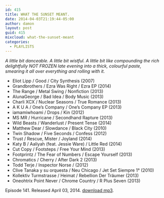 ```yaml
---
id: 415
title: WHAT THE SUNSET MEANT.
date: 2014-04-03T21:19:44-05:00
author: damon
layout: post
guid: 415
mixcloud: what-the-sunset-meant
categories:
  - PLAYLISTS
---
```


_A little bit danceable. A little bit wistful. A little bit like compounding the rich delightfully NOT FROZEN late evening into a thick, colourful paste, smearing it all over everything and rolling with it._ 

  * Eliot Lipp / Good / City Synthesis (2007)
  * Grandbrothers / Ezra Was Right / Ezra EP (2014)
  * The Range / Metal Swing / Nonfiction (2013)
  * AlunaGeorge / Bad Idea / Body Music (2013)
  * Charli XCX / Nuclear Seasons / True Romance (2013)
  * A K U A / One’s Company / One’s Company EP (2013)
  * iamamiwhoami / Drops / Kin (2012)
  * MS MR / Hurricane / Secondhand Rapture (2013)
  * Wild Beasts / Wanderlust / Present Tense (2014)
  * Matthew Dear / Slowdance / Black City (2010)
  * Twin Shadow / Five Seconds / Confess (2012)
  * Trust / Rescue, Mister / Joyland (2014)
  * Katy B / Aaliyah (feat. Jessie Ware) / Little Red (2014)
  * Cut Copy / Footsteps / Free Your Mind (2013)
  * Footprintz / The Fear of Numbers / Escape Yourself (2013)
  * Chromatics / Cherry / After Dark 2 (2013)
  * Todd Terje / Inspector Norse / (2012)
  * Clive Tanaka y su orquesta / Neu Chicago / Jet Set Siempre 1° (2010)
  * Kollektiv Turmstrasse / Heimat / Rebellion Der Träumer (2013)
  * Oneohtrix Point Never / Chrome Country / R Plus Seven (2013) 

Episode 141. Released April 03, 2014. [download mp3](https://storage.cloud.google.com/radioslipstream/radio/slipstream-141.mp3).